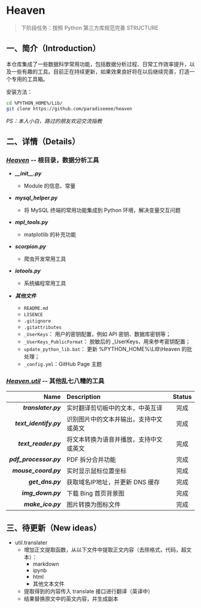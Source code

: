 # Heaven

> 下阶段任务：按照 Python 第三方库规范完善 STRUCTURE

## 一、简介（Introduction）

本仓库集成了一些数据科学常用功能，包括数据分析过程、日常工作效率提升，以及一些有趣的工具。目前正在持续更新，如果效果良好将在以后继续完善，打造一个专用的工具箱。

安装方法：

```bash
cd %PYTHON_HOME%/Lib/
git clone https://github.com/paradiseeee/heaven
```

*PS：本人小白，路过的朋友欢迎交流指教*


## 二、详情（Details）

### [***Heaven***](./) -- 根目录，数据分析工具

- <strong><i>\_\_init\_\_.py</i></strong>
    - Module 的信息、常量

- <strong><i>mysql_helper.py</i></strong>
    - 将 MySQL 终端的常用功能集成到 Python 环境，解决变量交互问题

- <strong><i>mpl_tools.py</i></strong>
    - matplotlib 的补充功能

- <strong><i>scorpion.py</i></strong>
    - 爬虫开发常用工具

- <strong><i>iotools.py</i></strong>
    - 系统编程常用工具

- <strong><i>其他文件</i></strong>
    - `README.md`
    - `LISENCE`
    - `.gitignore`
    - `.gitattributes`
    - `_UserKeys`： 用户的密钥配置，例如 API 密钥、数据库密钥等；
    - `_UserKeys_PublicFormat`： 脱敏后的 _UserKeys，用来参考密钥配置；
    - `update_python_lib.bat`： 更新 %PYTHON_HOME%\LIB\Heaven 的批处理；
    - `_config.yml`：GitHub Page 主题

### [***Heaven.util***](./util) -- 其他乱七八糟的工具

<!-- <details>
    <summary>展开<strong><em>模块列表</em></strong></summary> -->

Name|Description|Status
-:|:-|:-:|
<strong><i>translater.py</i></strong>|实时翻译剪切板中的文本，中英互译|完成|
<strong><i>text_identify.py</i></strong>|识别图片中的文本并输出，支持中文或英文|完成|
<strong><i>text_reader.py</i></strong>|将文本转换为语音并播放，支持中文或英文|完成|
<strong><i>pdf_processor.py</i></strong>|PDF 拆分合并功能|完成|
<strong><i>mouse_coord.py</i></strong>|实时显示鼠标位置坐标|完成|
<strong><i>get_dns.py</i></strong>|获取域名IP地址，并更新 DNS 缓存|完成|
<strong><i>img_down.py</i></strong>|下载 Bing 首页背景图|完成|
<strong><i>make_ico.py</i></strong>|图片转换为图标文件|完成|

<!-- </details> -->


## 三、待更新（New ideas）

- util.translater
    - 增加正文提取函数，从以下文件中提取正文内容（去除格式，代码，超文本）：
        - markdown
        - ipynb
        - html
        - 其他文本文件
    - 提取得到的内容传入 translate 接口进行翻译（英译中）
    - 结果替换原文中的英文内容，并生成副本
